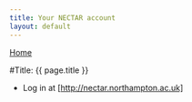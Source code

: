 ```yaml
---
title: Your NECTAR account
layout: default
---
```


[Home](index.html)

#Title: {{ page.title }}

- Log in at [http://nectar.northampton.ac.uk]
